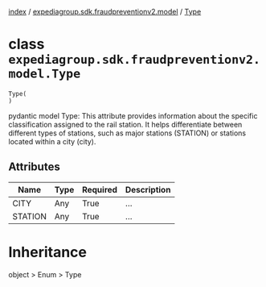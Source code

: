 [index](index.md) /
[expediagroup.sdk.fraudpreventionv2.model](expediagroup.sdk.fraudpreventionv2.model.md)
/ [Type](Type.md)

# class `expediagroup.sdk.fraudpreventionv2.model.Type`

```
Type(
)
```

pydantic model Type: This attribute provides information about the
specific classification assigned to the rail station. It helps
differentiate between different types of stations, such as major
stations (STATION) or stations located within a city (city).

## Attributes

| Name    | Type | Required | Description |
| ------- | ---- | -------- | ----------- |
| CITY    | Any  | True     | …           |
| STATION | Any  | True     | …           |

# Inheritance

object > Enum > Type
